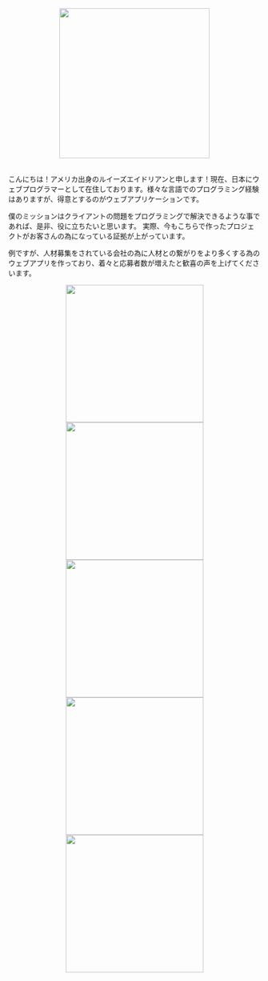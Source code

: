 
<div align="center"><img width="300" src="http://os3-366-16227.vs.sakura.ne.jp/portfolio/img/about.jpeg"></div>
<br>
<p>こんにちは！アメリカ出身のルイーズエイドリアンと申します！現在、日本にウェブプログラマーとして在住しております。様々な言語でのプログラミング経験はありますが、得意とするのがウェブアプリケーションです。

僕のミッションはクライアントの問題をプログラミングで解決できるような事であれば、是非、役に立ちたいと思います。
実際、今もこちらで作ったプロジェクトがお客さんの為になっている証拠が上がっています。

例ですが、人材募集をされている会社の為に人材との繋がりをより多くする為のウェブアプリを作っており、着々と応募者数が増えたと歓喜の声を上げてくださいます。</p>

<div align="center">
    <img style="object-fit: cover;" width="275" height="275" src="http://os3-366-16227.vs.sakura.ne.jp/portfolio/img/portfolio/1.jpg">
    <img style="object-fit: cover;" width="275" height="275" src="http://os3-366-16227.vs.sakura.ne.jp/portfolio/img/portfolio/2.jpg">
    <img style="object-fit: cover;" width="275" height="275" src="http://os3-366-16227.vs.sakura.ne.jp/portfolio/img/portfolio/3.jpg">
    <img style="object-fit: cover;" width="275" height="275" src="http://os3-366-16227.vs.sakura.ne.jp/portfolio/img/portfolio/4.jpg">
    <img style="object-fit: cover;" width="275" height="275" src="http://os3-366-16227.vs.sakura.ne.jp/portfolio/img/portfolio/5.jpg">
</div>